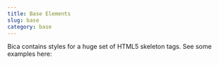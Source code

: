```yaml
---
title: Base Elements
slug: base
category: base
---
```


Bica contains styles for a huge set of HTML5 skeleton tags. See some examples here:
